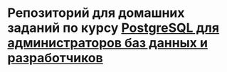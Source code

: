 # Репозиторий для домашних заданий по курсу [PostgreSQL для администраторов баз данных и разработчиков](https://otus.ru/lessons/postgresql-dba/)